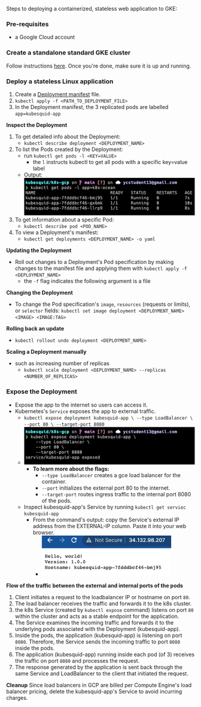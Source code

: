 Steps to deploying a containerized, stateless web application to GKE:

### Pre-requisites
- a Google Cloud account

### Create a standalone standard GKE cluster
Follow instructions [here](https://cloud.google.com/kubernetes-engine/docs/how-to/creating-a-zonal-cluster). Once you're done, make sure it is up and running. 

### Deploy a stateless Linux application
1. Create a [Deployment manifest](_deployment.yaml) file.
2. `kubectl apply -f <PATH_TO_DEPLOYMENT_FILE>`
3. In the Deployment manifest, the 3 replicated pods are labelled `app=kubesquid-app`

**Inspect the Deployment**
1. To get detailed info about the Deployment:
     - `kubectl describe deployment <DEPLOYMENT_NAME>`
2. To list the Pods created by the Deployment:
     - run `kubectl get pods -l <KEY=VALUE>`
       - the `l` instructs kubectl to get all pods with a specific key=value label
     - Output:<br> ![image](./images/get-pods-by-labels.png)
3. To get information about a specific Pod:
    - `kubectl describe pod <POD_NAME>`
4. To view a Deployment's manifest:
   - `kubectl get deployments <DEPLOYMENT_NAME> -o yaml`

**Updating the Deployment**
- Roll out changes to a Deployment's Pod specification by making changes to the manifest file and applying them with `kubectl apply -f <DEPLOYMENT_NAME>`
  - the `-f` flag indicates the following argument is a file

**Changing the Deployment**
- To change the Pod specification's  `image`, `resources` (requests or limits), or `selector` fields:
`kubectl set image deployment <DEPLOYMENT_NAME> <IMAGE> <IMAGE:TAG>`

**Rolling back an update**
- `kubectl rollout undo deployment <DEPLOYMENT_NAME>`

**Scaling a Deployment manually**
- such as increasing number of replicas
  - `kubectl scale deployment <DEPLOYMENT_NAME> --replicas <NUMBER_OF_REPLICAS>`

### Expose the Deployment
- Expose the app to the internet so users can access it. 
- Kubernetes's `Service` exposes the app to external traffic.
  - `kubectl expose deployment kubesquid-app \
    --type LoadBalancer \
    --port 80 \
    --target-port 8080`
  - ![image](images/expose-kubesquid-app.png) 
    - **To learn more about the flags:**
      - `--type LoadBalancer` creates a gce load balancer for the container.
      - `--port` initializes the external port 80 to the internet.
      - `--target-port` routes ingress traffic to the internal port 8080 of the pods.
  - Inspect kubesquid-app's Service by running `kubectl get serviec kubesquid-app`
    - From the command's output: copy the Service's external IP address from the EXTERNAL-IP column. Paste it into your web browser. 
      - ![image](images/view-app-from-external-ip.png)

**Flow of the traffic between the external and internal ports of the pods**
  1. Client initiates a request to the loadbalancer IP or hostname on port `80`.
  2. The load balancer receives the traffic and forwards it to the k8s cluster.
  3. the k8s Service (created by `kubectl expose` command) listens on port `80` within the cluster and acts as a stable endpoint for the application.
  4. The Service examines the incoming traffic and forwards it to the underlying pods associated with the Deployment (kubesquid-app).
  5. Inside the pods, the application (kubesquid-app) is listening on port `8080`. Therefore, the Service sends the incoming traffic to port `8080` inside the pods.
  6. The application (kubesquid-app) running inside each pod (of 3) receives the traffic on port `8080` and processes the request. 
  7. The response generated by the application is sent back through the same Service and LoadBalancer to the client that initiated the request.

**Cleanup**
Since load balancers in GCP are billed per Compute Engine's load balancer pricing, delete the kubesquid-app's Service to avoid incurring charges.
